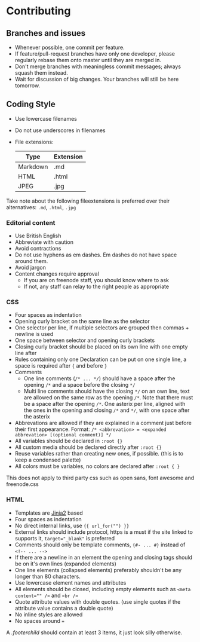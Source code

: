 # Contributing

## Branches and issues
- Whenever possible, one commit per feature.
- If feature/pull-request branches have only one developer, please regularly
  rebase them onto master until they are merged in.
- Don't merge branches with meaningless commit messages; always squash them
  instead.
- Wait for discussion of big changes. Your branches will still be here
  tomorrow.

## Coding Style
- Use lowercase filenames
- Do not use underscores in filenames
- File extensions:

  Type     | Extension
  -------- | ---------
  Markdown | .md
  HTML     | .html
  JPEG     | .jpg

Take note about the following fileextensions is preferred over their
alternatives: `.md`, `.html`, `.jpg`

### Editorial content
- Use British English
- Abbreviate with caution
- Avoid contractions
- Do not use hyphens as em dashes. Em dashes do not have space around them.
- Avoid jargon
- Content changes require approval
  - If you are on freenode staff, you should know where to ask
  - If not, any staff can relay to the right people as appropriate

### CSS
- Four spaces as indentation
- Opening curly bracket on the same line as the selector
- One selector per line, if multiple selectors are grouped then commas +
  newline is used
- One space between selector and opening curly brackets
- Closing curly bracket should be placed on its own line with one empty line
  after
- Rules containing only one Declaration can be put on one single line, a space
  is required after `{` and before `}`
- Comments
  - One line comments (`/* ... */`) should have a space after the opening `/*`
    and a space before the closing `*/`
  - Multi line comments should have the closing `*/` on an own line, text are
    allowed on the same row as the opening `/*`.  Note that there must be a
    space after the opening `/*`.  One asterix per line, aligned with the ones
    in the opening and closing `/*` and `*/`, with one space after the asterix
- Abbrevations are allowed if they are explained in a comment just before their
  first appearance. Format: `/* <abbrevation> = <expanded abbrevation>
  [(optional comment)] */`
- All variables should be declared in `:root {}`
- All custom media should be declared directly after `:root {}`
- Reuse variables rather than creating new ones, if possible. (this is to keep
  a condensed palette)
- All colors must be variables, no colors are declared after `:root { }`

This does not apply to third party css such as open sans, font awesome and freenode.css

### HTML
- Templates are [Jinja2](http://jinja.pocoo.org) based
- Four spaces as indentation
- No direct internal links, use `{{ url_for("") }}`
- External links should include protocol, https is a must if the site linked to supports it, `target="_blank"` is preferred
- Comments should only be template comments, `{#- ... #}` instead of `<!-- ... -->`
- If there are a newline in an element the opening and closing tags should be on it's own lines (expanded elements)
- One line elements (collapsed elements) preferably shouldn't be any longer than 80 characters.
- Use lowercase element names and attributes
- All elements should be closed, including empty elements such as `<meta content="" />` and `<br />`
- Quote attribute values with double quotes. (use single quotes if the attribute value contains a double quote)
- No inline styles are allowed
- No spaces around `=`

A *.footerchild* should contain at least 3 items, it just look silly otherwise.
